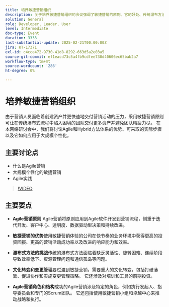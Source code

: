 ```yaml
---
title: 培养敏捷营销组织
description: 关于培养敏捷营销组织的会议强调了敏捷营销的原则、它的好处、传统瀑布方法的挑战、文化转变和变革管理的需要，以及成功的敏捷营销所必须的角色和结构。
solution: General
role: Developer, Leader, User
level: Intermediate
doc-type: Event
duration: 3333
last-substantial-update: 2025-02-21T00:00:00Z
jira: KT-17371
exl-id: c4cce472-9730-41d8-8292-663d5a2e03a5
source-git-commit: ef1eacd73c5a4fb9cdfee730d40606ec65bab2a7
workflow-type: tm+mt
source-wordcount: '286'
ht-degree: 0%

---
```


# 培养敏捷营销组织

由于营销人员面临着创建资产并更快速地交付营销活动的压力，采用敏捷营销原则可让在传统瀑布式流程中陷入困境的团队交付更多资产并避免团队精疲力尽。 在本网络研讨会中，我们将讨论Agile和Hybrid方法体系的优势、可采取的实际步骤以及它如何应用于大规模个性化。

## 主要讨论点

* 什么是Agile营销
* 大规模个性化的敏捷营销
* Agile实践

>[!VIDEO](https://video.tv.adobe.com/v/3444450/?learn=on&enablevpops)

## 主要要点

* **Agile营销原则** Agile营销将原则应用到Agile软件开发到营销流程，侧重于迭代开发、客户中心、透明度、数据驱动型决策和持续改进。

* **敏捷营销的优势**&#x200B;使用敏捷营销体验的公司在快节奏的业务环境中获得更高的投资回报、更高的营销活动成功率以及改进的响应能力和效率。

* **瀑布式方法的挑战**&#x200B;传统的瀑布式方法面临着缺乏灵活性、旋转困难、连续阶段导致效率低下、资源管理问题和通信孤岛等问题。

* **文化转变和变更管理**&#x200B;要过渡到敏捷营销，需要重大的文化转变，包括打破藩篱、促进协作和实施变更管理策略。 它还涉及对培训和工具的前期投资。

* **Agile营销角色和结构**&#x200B;成功的Agile营销涉及特定的角色，例如执行发起人、指导委员会和专门的Scrum团队。 它还包括使用敏捷营销小组和卓越中心来推动战略和执行。
